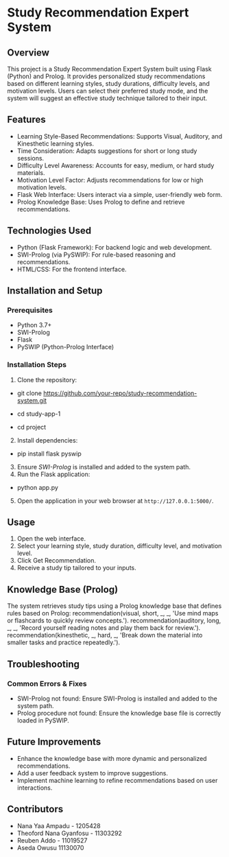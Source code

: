  # Study Recommendation Expert System

## Overview
This project is a Study Recommendation Expert System built using Flask (Python) and Prolog. It provides personalized study recommendations based on different learning styles, study durations, difficulty levels, and motivation levels. Users can select their preferred study mode, and the system will suggest an effective study technique tailored to their input.

## Features
- Learning Style-Based Recommendations: Supports Visual, Auditory, and Kinesthetic learning styles.
- Time Consideration: Adapts suggestions for short or long study sessions.
- Difficulty Level Awareness: Accounts for easy, medium, or hard study materials.
- Motivation Level Factor: Adjusts recommendations for low or high motivation levels.
- Flask Web Interface: Users interact via a simple, user-friendly web form.
- Prolog Knowledge Base: Uses Prolog to define and retrieve recommendations.

## Technologies Used
- Python (Flask Framework): For backend logic and web development.
- SWI-Prolog (via PySWIP): For rule-based reasoning and recommendations.
- HTML/CSS: For the frontend interface.

## Installation and Setup
### Prerequisites
- Python 3.7+
- SWI-Prolog
- Flask
- PySWIP (Python-Prolog Interface)

### Installation Steps
1. Clone the repository:
   
  - git clone https://github.com/your-repo/study-recommendation-system.git

  - cd study-app-1

  - cd project
  
2. Install dependencies:

  - pip install flask pyswip
 
3. Ensure *SWI-Prolog* is installed and added to the system path.
4. Run the Flask application:

  - python app.py
   
5. Open the application in your web browser at `http://127.0.0.1:5000/`.

## Usage
1. Open the web interface.
2. Select your learning style, study duration, difficulty level, and motivation level.
3. Click Get Recommendation.
4. Receive a study tip tailored to your inputs.

## Knowledge Base (Prolog)
The system retrieves study tips using a Prolog knowledge base that defines rules based on Prolog: 
recommendation(visual, short, _, _, 'Use mind maps or flashcards to quickly review concepts.').
recommendation(auditory, long, _, _, 'Record yourself reading notes and play them back for review.').
recommendation(kinesthetic, _, hard, _, 'Break down the material into smaller tasks and practice repeatedly.').


## Troubleshooting
### Common Errors & Fixes
- SWI-Prolog not found: Ensure SWI-Prolog is installed and added to the system path.
- Prolog procedure not found: Ensure the knowledge base file is correctly loaded in PySWIP.

## Future Improvements
- Enhance the knowledge base with more dynamic and personalized recommendations.
- Add a user feedback system to improve suggestions.
- Implement machine learning to refine recommendations based on user interactions.

## Contributors
- Nana Yaa Ampadu - 1205428
- Theoford Nana Gyanfosu - 11303292
- Reuben Addo - 11019527
- Aseda Owusu 11130070





